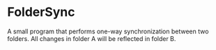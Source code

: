 # FolderSync #
A small program that performs one-way synchronization between two folders.
All changes in folder A will be reflected in folder B.
